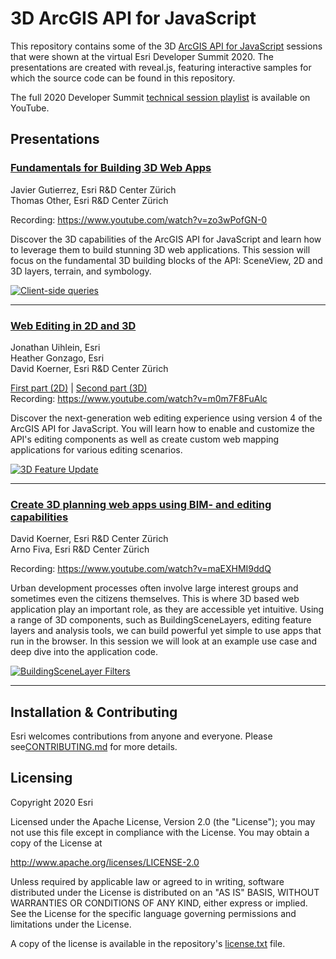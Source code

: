 
# 3D ArcGIS API for JavaScript

This repository contains some of the 3D [ArcGIS API for JavaScript](https://developers.arcgis.com/javascript/) sessions that were shown at the virtual Esri Developer Summit 2020. The presentations are created with reveal.js, featuring interactive samples for which the source code can be found in this repository.

The full 2020 Developer Summit [technical session playlist](https://www.youtube.com/playlist?list=PLaPDDLTCmy4Ys8vfmC7DbX3FHSsyosvh7) is available on YouTube.

## Presentations

### [Fundamentals for Building 3D Web Apps](https://esri.github.io/devsummit-2020-3D-jsapi/fundamentals-3d-web-apps.html)

Javier Gutierrez, Esri R&D Center Zürich<br />
Thomas Other, Esri R&D Center Zürich

Recording: https://www.youtube.com/watch?v=zo3wPofGN-0

Discover the 3D capabilities of the ArcGIS API for JavaScript and learn how to leverage them to build stunning 3D web applications. This session will focus on the fundamental 3D building blocks of the API: SceneView, 2D and 3D layers, terrain, and symbology.

[![Client-side queries](https://esri.github.io/devsummit-2020-3D-jsapi/images/fundamentals-3d-web-apps/thumbnail.png)](https://esri.github.io/devsummit-2020-3D-jsapi/fundamentals-3d-web-apps.html)

---

### [Web Editing in 2D and 3D](https://esri.github.io/devsummit-2020-3D-jsapi/web-editing.html)

Jonathan Uihlein, Esri<br />
Heather Gonzago, Esri<br />
David Koerner, Esri R&D Center Zürich

[First part (2D)](https://bit.ly/2PKX5Mx) | [Second part (3D)](https://esri.github.io/devsummit-2020-3D-jsapi/web-editing.html)<br />
Recording: https://www.youtube.com/watch?v=m0m7F8FuAlc

Discover the next-generation web editing experience using version 4 of the ArcGIS API for JavaScript. You will learn how to enable and customize the API's editing components as well as create custom web mapping applications for various editing scenarios.

[![3D Feature Update](https://esri.github.io/devsummit-2020-3D-jsapi/images/web-editing/thumbnail.png)](https://esri.github.io/devsummit-2020-3D-jsapi/web-editing.html)

---

### [Create 3D planning web apps using BIM- and editing capabilities](https://esri.github.io/devsummit-2020-3D-jsapi/bim-editing-web-apps.html)

David Koerner, Esri R&D Center Zürich<br />
Arno Fiva, Esri R&D Center Zürich

Recording: https://www.youtube.com/watch?v=maEXHMI9ddQ

Urban development processes often involve large interest groups and sometimes even the citizens themselves. This is where 3D based web application play an important role, as they are accessible yet intuitive. Using a range of 3D components, such as BuildingSceneLayers, editing feature layers and analysis tools, we can build powerful yet simple to use apps that run in the browser. In this session we will look at an example use case and deep dive into the application code.

[![BuildingSceneLayer Filters](https://esri.github.io/devsummit-2020-3D-jsapi/images/bim-editing/thumbnail.png)](https://esri.github.io/devsummit-2020-3D-jsapi/bim-editing-web-apps.html)

---

## Installation & Contributing

Esri welcomes contributions from anyone and everyone. Please see[CONTRIBUTING.md](https://github.com/Esri/devsummit-2020-3D-jsapi/blob/master/CONTRIBUTING.md) for more details.

## Licensing
Copyright 2020 Esri

Licensed under the Apache License, Version 2.0 (the "License");
you may not use this file except in compliance with the License.
You may obtain a copy of the License at

   http://www.apache.org/licenses/LICENSE-2.0

Unless required by applicable law or agreed to in writing, software
distributed under the License is distributed on an "AS IS" BASIS,
WITHOUT WARRANTIES OR CONDITIONS OF ANY KIND, either express or implied.
See the License for the specific language governing permissions and
limitations under the License.

A copy of the license is available in the repository's [license.txt](./license.txt) file.
